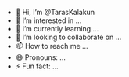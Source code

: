 - 👋 Hi, I’m @TarasKalakun
- 👀 I’m interested in ...
- 🌱 I’m currently learning ...
- 💞️ I’m looking to collaborate on ...
- 📫 How to reach me ...
- 😄 Pronouns: ...
- ⚡ Fun fact: ...

<!---
TarasKalakun/TarasKalakun is a ✨ special ✨ repository because its `README.md` (this file) appears on your GitHub profile.
You can click the Preview link to take a look at your changes.
--->
